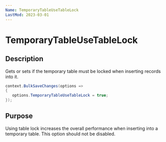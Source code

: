 ```yaml
---
Name: TemporaryTableUseTableLock
LastMod: 2023-03-01
---
```


# TemporaryTableUseTableLock

## Description

Gets or sets if the temporary table must be locked when inserting records into it.


```csharp
context.BulkSaveChanges(options =>
{
   options.TemporaryTableUseTableLock = true;
});
```

## Purpose
Using table lock increases the overall performance when inserting into a temporary table. This option should not be disabled.
